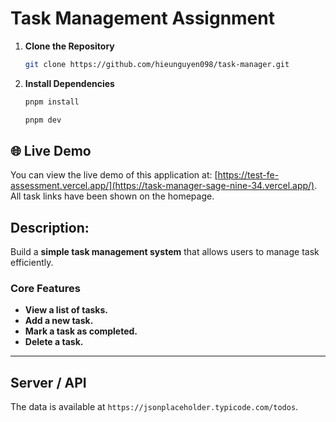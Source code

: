 # Task Management Assignment

1. **Clone the Repository**
   ```bash
   git clone https://github.com/hieunguyen098/task-manager.git
   ```
2. **Install Dependencies**

   ```bash
   pnpm install

   pnpm dev
   ```

## 🌐 Live Demo

You can view the live demo of this application at: [https://test-fe-assessment.vercel.app/](https://task-manager-sage-nine-34.vercel.app/). All task links have been shown on the homepage.


## **Description:**

Build a **simple task management system** that allows users to manage task efficiently.

### **Core Features**

- **View a list of tasks.**
- **Add a new task.**
- **Mark a task as completed.**
- **Delete a task.**

---

## Server / API

The data is available at `https://jsonplaceholder.typicode.com/todos`.
